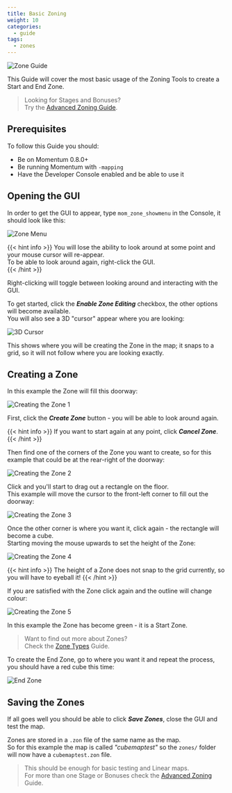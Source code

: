 ```yaml
---
title: Basic Zoning
weight: 10
categories:
  - guide
tags:
  - zones
---
```


![Zone Guide](/images/guide_headers/guide_basic_zones.jpg)

This Guide will cover the most basic usage of the Zoning Tools to create a Start and End Zone.

> Looking for Stages and Bonuses?  
> Try the [Advanced Zoning Guide](/guide/zoning/advanced_zoning/).

## Prerequisites

To follow this Guide you should:

- Be on Momentum 0.8.0+
- Be running Momentum with `-mapping`
- Have the Developer Console enabled and be able to use it

## Opening the GUI

In order to get the GUI to appear, type `mom_zone_showmenu` in the Console, it should look like this:

![Zone Menu](/images/zone_guide/zone_menu.png)

{{< hint info >}}
You will lose the ability to look around at some point and your mouse cursor will re-appear.  
To be able to look around again, right-click the GUI.  
{{< /hint >}}

Right-clicking will toggle between looking around and interacting with the GUI.

To get started, click the **_Enable Zone Editing_** checkbox, the other options will become available.  
You will also see a 3D "cursor" appear where you are looking:

![3D Cursor](/images/zone_guide/3d_cursor.png)

This shows where you will be creating the Zone in the map; it snaps to a grid, so it will not follow where you are looking exactly.

## Creating a Zone

In this example the Zone will fill this doorway:

![Creating the Zone 1](/images/zone_guide/zone_create_0.jpg)

First, click the **_Create Zone_** button - you will be able to look around again.

{{< hint info >}}
If you want to start again at any point, click **_Cancel Zone_**.
{{< /hint >}}

Then find one of the corners of the Zone you want to create, so for this example that could be at the rear-right of the doorway:

![Creating the Zone 2](/images/zone_guide/zone_create_1.jpg)

Click and you'll start to drag out a rectangle on the floor.  
This example will move the cursor to the front-left corner to fill out the doorway:

![Creating the Zone 3](/images/zone_guide/zone_create_2.jpg)

Once the other corner is where you want it, click again - the rectangle will become a cube.  
Starting moving the mouse upwards to set the height of the Zone:

![Creating the Zone 4](/images/zone_guide/zone_create_3.jpg)

{{< hint info >}}
The height of a Zone does not snap to the grid currently, so you will have to eyeball it!
{{< /hint >}}

If you are satisfied with the Zone click again and the outline will change colour:

![Creating the Zone 5](/images/zone_guide/zone_create_4.jpg)

In this example the Zone has become green - it is a Start Zone.

> Want to find out more about Zones?  
> Check the [Zone Types](/guide/zoning/zone_types/) Guide.

To create the End Zone, go to where you want it and repeat the process, you should have a red cube this time:

![End Zone](/images/zone_guide/zone_end.jpg)

## Saving the Zones

If all goes well you should be able to click **_Save Zones_**, close the GUI and test the map.

Zones are stored in a `.zon` file of the same name as the map.  
So for this example the map is called _"cubemaptest"_ so the `zones/` folder will now have a `cubemaptest.zon` file.

> This should be enough for basic testing and Linear maps.  
> For more than one Stage or Bonuses check the [Advanced Zoning](/guide/zoning/advanced_zoning/) Guide.
